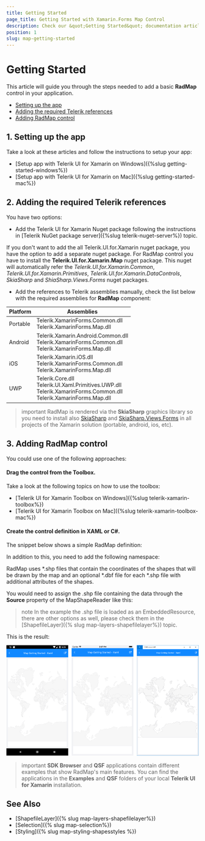 ```yaml
---
title: Getting Started
page_title: Getting Started with Xamarin.Forms Map Control
description: Check our &quot;Getting Started&quot; documentation article for Telerik Map for Xamarin control.
position: 1
slug: map-getting-started
---
```


# Getting Started

This article will guide you through the steps needed to add a basic **RadMap** control in your application.

* [Setting up the app](#1-setting-up-the-app)
* [Adding the required Telerik references](#2-adding-the-required-telerik-references)
* [Adding RadMap control](#3-adding-radmap-control)

## 1. Setting up the app

Take a look at these articles and follow the instructions to setup your app:

- [Setup app with Telerik UI for Xamarin on Windows]({%slug getting-started-windows%})
- [Setup app with Telerik UI for Xamarin on Mac]({%slug getting-started-mac%})

## 2. Adding the required Telerik references

You have two options:

* Add the Telerik UI for Xamarin Nuget package following the instructions in [Telerik NuGet package server]({%slug telerik-nuget-server%}) topic.

If you don't want to add the all Telerik.UI.for.Xamarin nuget package, you have the option to add a separate nuget package. For RadMap control you have to install the **Telerik.UI.for.Xamarin.Map** nuget package. This nuget will automatically refer the *Telerik.UI.for.Xamarin.Common*, *Telerik.UI.for.Xamarin.Primitives*, *Telerik.UI.for.Xamarin.DataControls*, *SkiaSharp* and *ShiaSharp.Views.Forms* nuget packages.

* Add the references to Telerik assemblies manually, check the list below with the required assemblies for **RadMap** component:

| Platform | Assemblies |
| -------- | ---------- |
| Portable | Telerik.XamarinForms.Common.dll<br/>Telerik.XamarinForms.Map.dll |
| Android  | Telerik.Xamarin.Android.Common.dll<br/>Telerik.XamarinForms.Common.dll<br/>Telerik.XamarinForms.Map.dll |
| iOS      | Telerik.Xamarin.iOS.dll <br/>Telerik.XamarinForms.Common.dll<br/>Telerik.XamarinForms.Map.dll |
| UWP      | Telerik.Core.dll<br/>Telerik.UI.Xaml.Primitives.UWP.dll<br/>Telerik.XamarinForms.Common.dll<br/>Telerik.XamarinForms.Map.dll |

>important RadMap is rendered via the **SkiaSharp** graphics library so you need to install also [SkiaSharp](https://www.nuget.org/packages/SkiaSharp/) and [SkiaSharp.Views.Forms](https://www.nuget.org/packages/SkiaSharp.Views.Forms) in all projects of the Xamarin solution (portable, android, ios, etc). 

## 3. Adding RadMap control

You could use one of the following approaches:

#### Drag the control from the Toolbox. 

Take a look at the following topics on how to use the toolbox:

* [Telerik UI for Xamarin Toolbox on Windows]({%slug telerik-xamarin-toolbox%})
* [Telerik UI for Xamarin Toolbox on Mac]({%slug telerik-xamarin-toolbox-mac%})
	
#### Create the control definition in XAML or C#.

The snippet below shows a simple RadMap definition:

<snippet id='map-getting-started-xaml' />
<snippet id='map-gettingstarted-csharp' />

In addition to this, you need to add the following namespace:

<snippet id='xmlns-telerikmap' />
<snippet id='ns-telerikmap' />

RadMap uses *.shp files that contain the coordinates of the shapes that will be drawn by the map and an optional *.dbf file for each *.shp file with additional attributes of the shapes.

You would need to assign the .shp file containing the data through the **Source** property of the MapShapeReader like this:

<snippet id='map-gettingstarted-setting-source' />

>note In the example the .shp file is loaded as an EmbeddedResource, there are other options as well, please check them in the [ShapefileLayer]({% slug map-layers-shapefilelayer%}) topic.

This is the result:

![RadMap](images/map_getting_started.png)

>important **SDK Browser** and **QSF** applications contain different examples that show RadMap's main features. You can find the applications in the **Examples** and **QSF** folders of your local **Telerik UI for Xamarin** installation.

## See Also

- [ShapefileLayer]({% slug map-layers-shapefilelayer%})
- [Selection]({% slug map-selection%})
- [Styling]({% slug map-styling-shapesstyles %})

